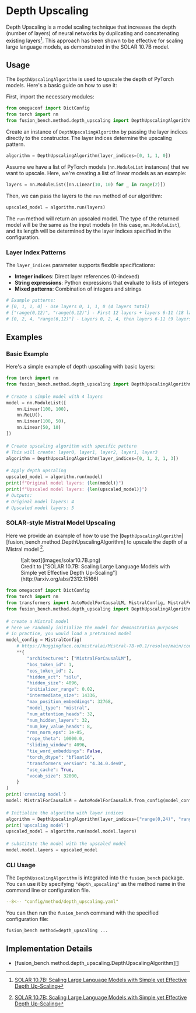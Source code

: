 # Depth Upscaling

Depth Upscaling is a model scaling technique that increases the depth (number of layers) of neural networks by duplicating and concatenating existing layers[^1]. This approach has been shown to be effective for scaling large language models, as demonstrated in the SOLAR 10.7B model.

## Usage

The `DepthUpscalingAlgorithm` is used to upscale the depth of PyTorch models. Here's a basic guide on how to use it:

First, import the necessary modules:

```python
from omegaconf import DictConfig
from torch import nn
from fusion_bench.method.depth_upscaling import DepthUpscalingAlgorithm
```

Create an instance of `DepthUpscalingAlgorithm` by passing the layer indices directly to the constructor. 
The layer indices determine the upscaling pattern.

```python
algorithm = DepthUpscalingAlgorithm(layer_indices=[0, 1, 1, 0])
```

Assume we have a list of PyTorch models (`nn.ModuleList` instances) that we want to upscale. Here, we're creating a list of linear models as an example:

```python
layers = nn.ModuleList([nn.Linear(10, 10) for _ in range(2)])
```

Then, we can pass the layers to the `run` method of our algorithm:

```python
upscaled_model = algorithm.run(layers)
```

The `run` method will return an upscaled model. The type of the returned model will be the same as the input models (in this case, `nn.ModuleList`), and its length will be determined by the layer indices specified in the configuration.

### Layer Index Patterns

The `layer_indices` parameter supports flexible specifications:

- **Integer indices**: Direct layer references (0-indexed)
- **String expressions**: Python expressions that evaluate to lists of integers
- **Mixed patterns**: Combination of integers and strings

```python
# Example patterns:
# [0, 1, 1, 0] - Use layers 0, 1, 1, 0 (4 layers total)
# ["range(0,12)", "range(6,12)"] - First 12 layers + layers 6-11 (18 layers total)
# [0, 2, 4, "range(6,12)"] - Layers 0, 2, 4, then layers 6-11 (9 layers total)
```

## Examples

### Basic Example

Here's a simple example of depth upscaling with basic layers:

```python
from torch import nn
from fusion_bench.method.depth_upscaling import DepthUpscalingAlgorithm

# Create a simple model with 4 layers
model = nn.ModuleList([
    nn.Linear(100, 100),
    nn.ReLU(),
    nn.Linear(100, 50),
    nn.Linear(50, 10)
])

# Create upscaling algorithm with specific pattern
# This will create: layer0, layer1, layer2, layer1, layer3
algorithm = DepthUpscalingAlgorithm(layer_indices=[0, 1, 2, 1, 3])

# Apply depth upscaling
upscaled_model = algorithm.run(model)
print(f"Original model layers: {len(model)}")
print(f"Upscaled model layers: {len(upscaled_model)}")
# Outputs:
# Original model layers: 4
# Upscaled model layers: 5
```

### SOLAR-style Mistral Model Upscaling

Here we provide an example of how to use the [`DepthUpscalingAlgorithm`][fusion_bench.method.DepthUpscalingAlgorithm] to upscale the depth of a Mistral model [^1].

<figure markdown="span">
    ![alt text](images/solar10.7B.png)
    <figcaption> Credit to ["SOLAR 10.7B: Scaling Large Language Models with Simple yet Effective Depth Up-Scaling"](http://arxiv.org/abs/2312.15166)</figcaption>
</figure>

```python
from omegaconf import DictConfig
from torch import nn
from transformers import AutoModelForCausalLM, MistralConfig, MistralForCausalLM
from fusion_bench.method.depth_upscaling import DepthUpscalingAlgorithm

# create a Mistral model
# here we randomly initialize the model for demonstration purposes
# in practice, you would load a pretrained model
model_config = MistralConfig(
    # https://huggingface.co/mistralai/Mistral-7B-v0.1/resolve/main/config.json
    **{
        "architectures": ["MistralForCausalLM"],
        "bos_token_id": 1,
        "eos_token_id": 2,
        "hidden_act": "silu",
        "hidden_size": 4096,
        "initializer_range": 0.02,
        "intermediate_size": 14336,
        "max_position_embeddings": 32768,
        "model_type": "mistral",
        "num_attention_heads": 32,
        "num_hidden_layers": 32,
        "num_key_value_heads": 8,
        "rms_norm_eps": 1e-05,
        "rope_theta": 10000.0,
        "sliding_window": 4096,
        "tie_word_embeddings": False,
        "torch_dtype": "bfloat16",
        "transformers_version": "4.34.0.dev0",
        "use_cache": True,
        "vocab_size": 32000,
    }
)
print('creating model')
model: MistralForCausalLM = AutoModelForCausalLM.from_config(model_config)

# Initialize the algorithm with layer indices
algorithm = DepthUpscalingAlgorithm(layer_indices=["range(0,24)", "range(8,32)"])
print('upscaling model')
upscaled_model = algorithm.run(model.model.layers)

# substitute the model with the upscaled model
model.model.layers = upscaled_model
```

### CLI Usage

The `DepthUpscalingAlgorithm` is integrated into the `fusion_bench` package. You can use it by specifying `"depth_upscaling"` as the method name in the command line or configuration file.

```yaml title="config/method/depth_upscaling.yaml"
--8<-- "config/method/depth_upscaling.yaml"
```

You can then run the `fusion_bench` command with the specified configuration file:

```bash
fusion_bench method=depth_upscaling ...
```

## Implementation Details

- [fusion_bench.method.depth_upscaling.DepthUpscalingAlgorithm][]


[^1]: [SOLAR 10.7B: Scaling Large Language Models with Simple yet Effective Depth Up-Scaling](http://arxiv.org/abs/2312.15166)
